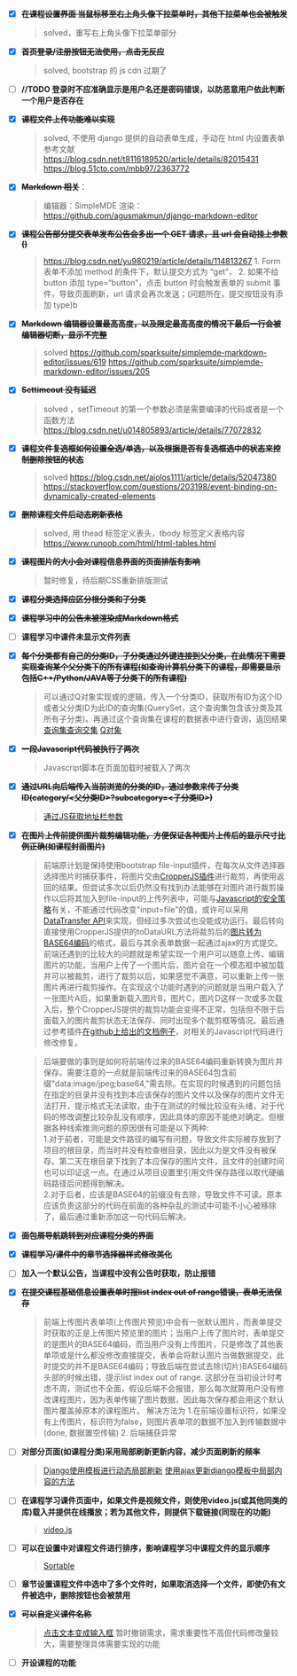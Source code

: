 - [x] **~~在课程设置界面 当鼠标移至右上角头像下拉菜单时，其他下拉菜单也会被触发~~**
    > solved，重写右上角头像下拉菜单部分
- [x] **~~首页登录/注册按钮无法使用，点击无反应~~**
     > solved, bootstrap 的 js cdn 过期了
- [ ] **//TODO 登录时不应准确显示是用户名还是密码错误，以防恶意用户依此判断一个用户是否存在**
- [x] **~~课程文件上传功能难以实现~~**  
    >   solved, 不使用 django 提供的自动表单生成，手动在 html 内设置表单
      参考文献 https://blog.csdn.net/t8116189520/article/details/82015431
      https://blog.51cto.com/mbb97/2363772

- [x] **~~Markdown 相关~~**：
    >  编辑器：SimpleMDE
      渲染：https://github.com/agusmakmun/django-markdown-editor

- [x] **~~课程公告部分提交表单发布公告会多出一个 GET 请求，且 url 会自动挂上参数()~~**
    >  https://blog.csdn.net/yu980219/article/details/114813267
       1. Form 表单不添加 method 的条件下，默认提交方式为 “get”，
       2. 如果不给 button 添加 type=“button”，点击 button 时会触发表单的 submit 事件，导致页面刷新，url 请求会再次发送；(问题所在，提交按钮没有添加 type)b

- [x] **~~Markdown 编辑器设置最高高度，以及限定最高高度的情况下最后一行会被编辑器切断，显示不完整~~**  
    >   solved
      https://github.com/sparksuite/simplemde-markdown-editor/issues/619
      https://github.com/sparksuite/simplemde-markdown-editor/issues/205

- [x] **~~Settimeout 没有延迟~~**  
    >   solved ，setTimeout 的第一个参数必须是需要编译的代码或者是一个函数方法
      https://blog.csdn.net/u014805893/article/details/77072832

- [x] **~~课程文件复选框如何设置全选/单选，以及根据是否有复选框选中的状态来控制删除按钮的状态~~**  
    >   solved
      https://blog.csdn.net/aiolos1111/article/details/52047380
      https://stackoverflow.com/questions/203198/event-binding-on-dynamically-created-elements

- [x] **~~删除课程文件后动态刷新表格~~**
    >   solved, 用 thead 标签定义表头，tbody 标签定义表格内容
      https://www.runoob.com/html/html-tables.html

- [x] **~~课程图片的大小会对课程信息界面的页面排版有影响~~**
    >   暂时修复，待后期CSS重新排版测试
- [x] ~~**课程分类选择应区分根分类和子分类**~~
- [x] ~~**课程学习中的公告未被渲染成Markdown格式**~~
- [ ] **课程学习中课件未显示文件列表**
- [x] ~~**每个分类都有自己的分类ID，子分类通过外键连接到父分类，在此情况下需要实现查询某个父分类下的所有课程(如查询计算机分类下的课程，即需要显示包括C++/Python/JAVA等子分类下的所有课程)**~~
    >   可以通过Q对象实现或的逻辑，传入一个分类ID，获取所有ID为这个ID或者父分类ID为此ID的查询集(QuerySet，这个查询集包含该分类及其所有子分类)。再通过这个查询集在课程的数据表中进行查询，返回结果
    [查询集查询交集](https://stackoverflow.com/questions/10473149/django-filter-on-queryset-intersection)
    [Q对象](https://www.liujiangblog.com/course/django/129)
- [x] ~~**一段Javascript代码被执行了两次**~~
    >   Javascript脚本在页面加载时被载入了两次
- [x] ~~**通过URL向后端传入当前浏览的分类的ID，通过参数来传子分类ID(category/<父分类ID>?subcategory=<子分类ID>)**~~
    >   [通过JS获取地址栏参数](https://www.cnblogs.com/jinshuo/p/8074052.html)
- [x] ~~**在图片上传前提供图片裁剪编辑功能，方便保证各种图片上传后的显示尺寸比例正确(如课程封面图片)**~~
    >   前端原计划是保持使用bootstrap file-input插件，在每次从文件选择器选择图片时捕获事件，将图片交由[CropperJS插件](https://github.com/fengyuanchen/cropperjs)进行裁剪，再使用返回的结果。但尝试多次以后仍然没有找到办法能够在对图片进行裁剪操作以后将其加入到file-input的上传列表中，可能与[Javascript的安全策略](https://stackoverflow.com/questions/29720794/jquery-select-input-file-and-also-set-it-to-another-input)有关，不能通过代码改变"input=file"的值，或许可以采用[DataTransfer API](https://stackoverflow.com/questions/5632629/how-to-change-a-file-inputs-filelist-programmatically)来实现，但经过多次尝试也没能成功运行。最后转向直接使用CropperJS提供的toDataURL方法将裁剪后的[图片转为BASE64编码](https://www.cnblogs.com/wangqj1996/p/10193030.html)的格式，最后与其余表单数据一起通过ajax的方式提交。
    >   前端还遇到的比较大的问题就是希望实现一个用户可以随意上传、编辑图片的功能，当用户上传了一个图片后，图片会在一个模态框中被加载并可以被裁剪，进行了裁剪以后，如果感觉不满意，可以重新上传一张图片再进行裁剪操作。在实现这个功能时遇到的问题就是当用户载入了一张图片A后，如果重新载入图片B，图片C，图片D这样一次或多次载入后，整个CropperJS提供的裁剪功能会变得不正常，包括但不限于后面载入的图片裁剪状态无法保存、同时出现多个裁剪框等情况。最后通过参考插件[在github上给出的文档例子](https://github.com/fengyuanchen/cropperjs/blob/main/docs/examples/cropper-in-modal.html)，对相关的Javascript代码进行修改修复。

    >   后端要做的事则是如何将前端传过来的BASE64编码重新转换为图片并保存。需要注意的一点就是前端传过来的BASE64包含前缀"data:image/jpeg;base64,"需去除。在实现的时候遇到的问题包括在指定的目录并没有找到本应该保存的图片文件以及保存的图片文件无法打开，提示格式无法读取，由于在测试的时候比较没有头绪，对于代码的修改调整比较杂乱没有顺序，因此具体的原因不能绝对确定。但根据各种线索推测问题的原因很有可能是以下两种:  
    >   1.对于前者，可能是文件路径的编写有问题，导致文件实际被存放到了项目的根目录，而当时并没有检查根目录，因此以为是文件没有被保存。第二天在根目录下找到了本应保存的图片文件，且文件的创建时间也可以印证这一点。在通过从项目设置里引用文件保存路径以取代硬编码路径后问题得到解决。  
    >   2.对于后者，应该是BASE64的前缀没有去除，导致文件不可读。原本应该负责这部分的代码在前面的各种杂乱的测试中可能不小心被移除了，最后通过重新添加这一句代码后解决。

- [x] ~~**面包屑导航跳转到对应课程分类的界面**~~
- [x] ~~**课程学习/课件中的章节选择器样式修改美化**~~
- [ ] **加入一个默认公告，当课程中没有公告时获取，防止报错**
- [x] ~~**在提交课程基础信息设置表单时报list index out of range错误，表单无法保存**~~  
    >   前端上传图片表单项(上传图片预览)中会有一张默认图片，而表单提交时获取的正是上传图片预览里的图片；当用户上传了图片时，表单提交的是图片的BASE64编码，而当用户没有上传图片，只是修改了其他表单项或是什么都没修改直接提交，表单会将默认图片当做数据提交，此时提交的并不是BASE64编码；导致后端在尝试去除(切片)BASE64编码头部的时候出错，提示list index out of range. 这部分在当初设计时考虑不周，测试也不全面，假设后端不会报错，那么每次就算用户没有修改课程图片，因为表单传输了图片数据，因此每次保存都会用这个默认图片覆盖掉原本的课程图片。
    >   解决方法为 1.在前端设置标识符，如果没有上传图片，标识符为false，则图片表单项的数据不加入到传输数据中(done, 数据置空传输) 2. 后端捕获异常
- [ ] **对部分页面(如课程分类)采用局部刷新更新内容，减少页面刷新的频率**
    > [Django使用模板进行动态局部刷新](https://www.cnblogs.com/mandaren/p/3963286.html)
    > [使用ajax更新django模板中局部内容的方法](https://my.oschina.net/u/2396236/blog/3122849)
- [ ] **在课程学习课件页面中，如果文件是视频文件，则使用video.js(或其他同类的库)载入并提供在线播放；若为其他文件，则提供下载链接(同现在的功能)**
    > [video.js](https://github.com/videojs/video.js)
- [ ] **可以在设置中对课程文件进行排序，影响课程学习中课程文件的显示顺序**
    > [Sortable](https://github.com/SortableJS/Sortable)
- [ ] **章节设置课程文件中选中了多个文件时，如果取消选择一个文件，即使仍有文件被选中，删除按钮也会被禁用**
- [x] ~~**可以自定义课件名称**~~
    > [点击文本变成输入框](https://www.cnblogs.com/maxiag/p/13673838.html)
    > 暂时撤销需求，需求重要性不高但代码修改量较大，需要整理具体需要实现的功能
- [ ] **开设课程的功能**
    > 